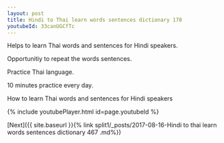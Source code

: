 ```yaml
---
layout: post
title: Hindi to Thai learn words sentences dictionary 178 
youtubeId: 33canUGCfTc
---
```

 
 
Helps to learn Thai words and sentences for Hindi speakers.

Opportunitiy to repeat the words sentences. 

Practice Thai language. 
 
10 minutes practice every day. 
 
How to learn Thai words and sentences for Hindi speakers 
 
{% include youtubePlayer.html id=page.youtubeId %}
 
 
[Next]({{ site.baseurl }}{% link  split1/_posts/2017-08-16-Hindi to thai learn words sentences dictionary 467 .md%})
 
